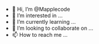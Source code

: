 - 👋 Hi, I’m @Mapplecode
- 👀 I’m interested in ...
- 🌱 I’m currently learning ...
- 💞️ I’m looking to collaborate on ...
- 📫 How to reach me ...

<!---
Mapplecode/Mapplecode is a ✨ special ✨ repository because its `README.md` (this file) appears on your GitHub profile.
You can click the Preview link to take a look at your changes.
--->
